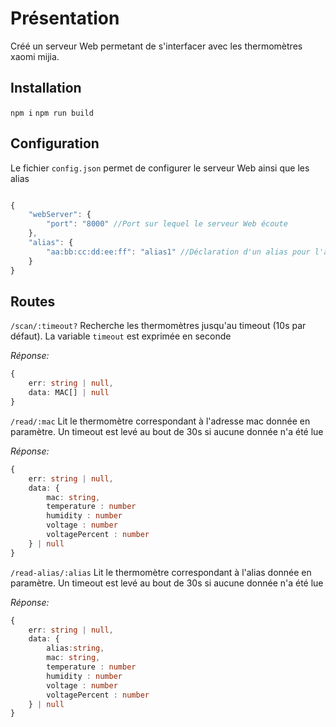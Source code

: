 
# Présentation

Créé un serveur Web permetant de s'interfacer avec les thermomètres xaomi mijia.


## Installation 

`npm i`
`npm run build`

## Configuration 

Le fichier `config.json` permet de configurer le serveur Web ainsi que les alias

```js

{
	"webServer": {
		"port": "8000" //Port sur lequel le serveur Web écoute
	},
	"alias": {
		"aa:bb:cc:dd:ee:ff": "alias1" //Déclaration d'un alias pour l'adresse MAC aa:bb:cc:dd:ee:ff
	}
}

```

## Routes

`/scan/:timeout?` Recherche les thermomètres jusqu'au timeout (10s par défaut). La variable `timeout` est exprimée en seconde

*Réponse:*
```typescript
{
	err: string | null,
	data: MAC[] | null
}
```

`/read/:mac` Lit le thermomètre correspondant à l'adresse mac donnée en paramètre.
Un timeout est levé au bout de 30s si aucune donnée n'a été lue

*Réponse:*
```typescript
{
	err: string | null,
	data: {
		mac: string,
		temperature : number
		humidity : number
		voltage : number
		voltagePercent : number
	} | null
}
```

`/read-alias/:alias` Lit le thermomètre correspondant à l'alias donnée en paramètre.
Un timeout est levé au bout de 30s si aucune donnée n'a été lue

*Réponse:*
```typescript
{
	err: string | null,
	data: {
		alias:string,
		mac: string,
		temperature : number
		humidity : number
		voltage : number
		voltagePercent : number
	} | null
}
```